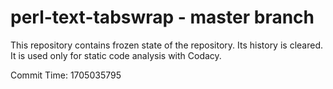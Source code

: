 # perl-text-tabswrap - master branch

This repository contains frozen state of the repository.
Its history is cleared. It is used only for static code
analysis with Codacy.

Commit Time: 1705035795